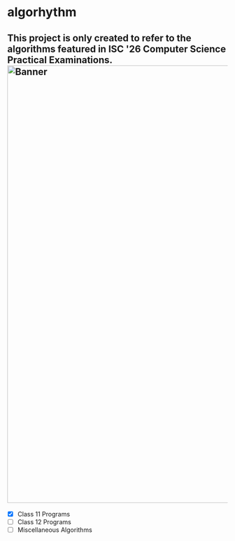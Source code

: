 # algorhythm
This project is only created to refer to the algorithms featured in ISC '26 Computer Science Practical Examinations.
<img width="1000" src="https://raw.githubusercontent.com/xylium117/algorhythm/refs/heads/master/banner.png" alt="Banner">
---
- [x] Class 11 Programs
- [ ] Class 12 Programs
- [ ] Miscellaneous Algorithms

